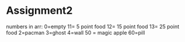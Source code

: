 # Assignment2

numbers in arr:
0=empty
11= 5 point food
12= 15 point food
13= 25 point food
2=pacman
3=ghost
4=wall 
50 = magic apple
60=pill
